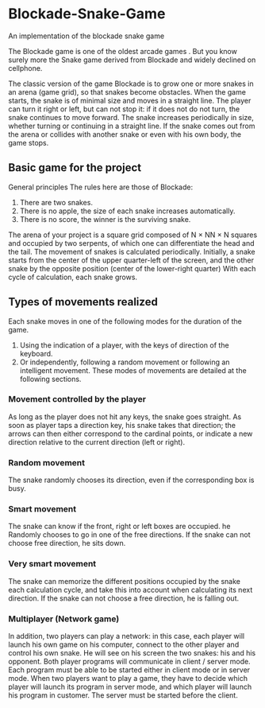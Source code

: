 # Blockade-Snake-Game
An implementation of the blockade snake game

The Blockade game is one of the oldest arcade games . But you know
surely more the Snake game derived from Blockade and widely declined on
cellphone.

The classic version of the game Blockade is to grow one or more snakes
in an arena (game grid), so that snakes become obstacles.
When the game starts, the snake is of minimal size and moves in a straight line. The player can turn it right or left, but can not stop it: if it does not
do not turn, the snake continues to move forward. The snake increases periodically in size, whether turning or continuing in a straight line. If the snake comes out from the arena or collides with another snake or even with his own body, the game stops.

## Basic game for the project
General principles
The rules here are those of Blockade:
1. There are two snakes.
2. There is no apple, the size of each snake increases automatically.
3. There is no score, the winner is the surviving snake.

The arena of your project is a square grid composed of N × NN × N squares and occupied
by two serpents, of which one can differentiate the head and the tail. The movement of snakes is calculated periodically. Initially, a snake starts from the center of the upper quarter-left of the screen, and the other snake by the opposite position (center of the lower-right quarter)
 With each cycle of calculation, each snake grows.

## Types of movements realized

Each snake moves in one of the following modes for the duration of the
game.
1. Using the indication of a player, with the keys of direction of the keyboard.
2. Or independently, following a random movement or following an intelligent movement.
These modes of movements are detailed at the following sections.

### Movement controlled by the player
As long as the player does not hit any keys, the snake goes straight. As soon as
player taps a direction key, his snake takes that direction; the arrows
can then either correspond to the cardinal points, or indicate a new
direction relative to the current direction (left or right).

### Random movement
The snake randomly chooses its direction, even if the corresponding box is
busy.

### Smart movement
The snake can know if the front, right or left boxes are occupied. he
Randomly chooses to go in one of the free directions. If the snake can not
choose free direction, he sits down.

### Very smart movement
The snake can memorize the different positions occupied by the snake
each calculation cycle, and take this into account when calculating its next direction. If the
snake can not choose a free direction, he is falling out.

### Multiplayer (Network game)

In addition, two players can play a network: in this case, each player
will launch his own game on his computer, connect to the other player and control
his own snake. He will see on his screen the two snakes: his and his
opponent.
Both player programs will communicate in client / server mode. Each
program must be able to be started either in client mode or in server mode. When
two players want to play a game, they have to decide which player will launch
its program in server mode, and which player will launch his program in
customer. The server must be started before the client.

